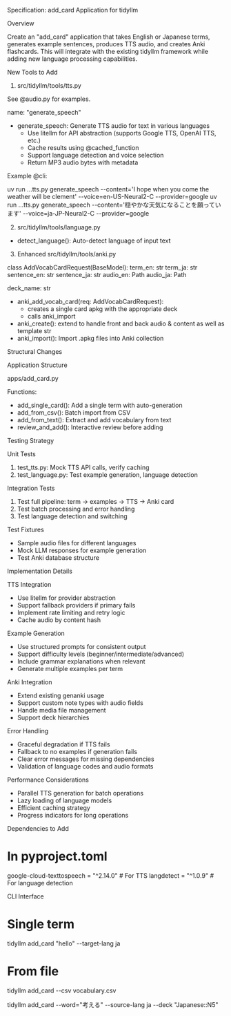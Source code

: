 Specification: add_card Application for tidyllm

Overview

Create an "add_card" application that takes English or Japanese terms, generates
example sentences, produces TTS audio, and creates Anki flashcards. This will
integrate with the existing tidyllm framework while adding new language
processing capabilities.

New Tools to Add

1. src/tidyllm/tools/tts.py

See @audio.py for examples.

name: "generate_speech"

- generate_speech: Generate TTS audio for text in various languages
  - Use litellm for API abstraction (supports Google TTS, OpenAI TTS, etc.)
  - Cache results using @cached_function
  - Support language detection and voice selection
  - Return MP3 audio bytes with metadata

Example @cli:

uv run ...tts.py generate_speech --content='I hope when you come the weather will be clement' --voice=en-US-Neural2-C --provider=google
uv run ...tts.py generate_speech --content='穏やかな天気になることを願っています' --voice=ja-JP-Neural2-C --provider=google


2. src/tidyllm/tools/language.py

- detect_language(): Auto-detect language of input text

3. Enhanced src/tidyllm/tools/anki.py

class AddVocabCardRequest(BaseModel):
  term_en: str
  term_ja: str
  sentence_en: str
  sentence_ja: str
  audio_en: Path
  audio_ja: Path

  deck_name: str

- anki_add_vocab_card(req: AddVocabCardRequest):
  - creates a single card apkg with the appropriate deck
  - calls anki_import
- anki_create(): extend to handle front and back audio & content as well as template str
- anki_import(): Import .apkg files into Anki collection

Structural Changes

Application Structure

apps/add_card.py

Functions:
- add_single_card(): Add a single term with auto-generation
- add_from_csv(): Batch import from CSV
- add_from_text(): Extract and add vocabulary from text
- review_and_add(): Interactive review before adding

Testing Strategy

Unit Tests

1. test_tts.py: Mock TTS API calls, verify caching
2. test_language.py: Test example generation, language detection

Integration Tests

1. Test full pipeline: term → examples → TTS → Anki card
2. Test batch processing and error handling
3. Test language detection and switching

Test Fixtures

- Sample audio files for different languages
- Mock LLM responses for example generation
- Test Anki database structure

Implementation Details

TTS Integration

- Use litellm for provider abstraction
- Support fallback providers if primary fails
- Implement rate limiting and retry logic
- Cache audio by content hash

Example Generation

- Use structured prompts for consistent output
- Support difficulty levels (beginner/intermediate/advanced)
- Include grammar explanations when relevant
- Generate multiple examples per term

Anki Integration

- Extend existing genanki usage
- Support custom note types with audio fields
- Handle media file management
- Support deck hierarchies

Error Handling

- Graceful degradation if TTS fails
- Fallback to no examples if generation fails
- Clear error messages for missing dependencies
- Validation of language codes and audio formats

Performance Considerations

- Parallel TTS generation for batch operations
- Lazy loading of language models
- Efficient caching strategy
- Progress indicators for long operations

Dependencies to Add

# In pyproject.toml
google-cloud-texttospeech = "^2.14.0"  # For TTS
langdetect = "^1.0.9"  # For language detection

CLI Interface

# Single term
tidyllm add_card "hello" --target-lang ja

# From file
tidyllm add_card --csv vocabulary.csv

tidyllm add_card --word="考える" --source-lang ja --deck "Japanese::N5"

